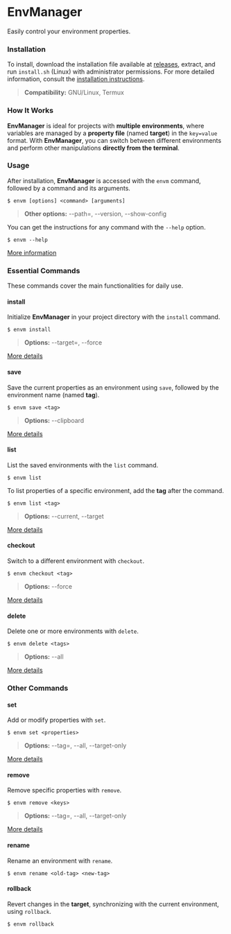 # EnvManager

Easily control your environment properties.

### Installation

To install, download the installation file available at [releases](https://github.com/Irineu333/EnvManager/releases),
extract, and run `install.sh` (Linux) with administrator permissions. For more detailed information, consult
the [installation instructions](src/dist/INSTALLATION.md).

> **Compatibility:** GNU/Linux, Termux

### How It Works

**EnvManager** is ideal for projects with **multiple environments**, where variables are managed by a **property
file** (named **target**) in the `key=value` format. With **EnvManager**, you can switch between
different environments and perform other manipulations **directly from the terminal**.

### Usage

After installation, **EnvManager** is accessed with the `envm` command, followed by a command and its arguments.

``` shell
$ envm [options] <command> [arguments]
```

> **Other options:** --path=<project path>, --version, --show-config

You can get the instructions for any command with the `--help` option.

``` shell
$ envm --help
```

[More information](docs/envm.md)

### Essential Commands

These commands cover the main functionalities for daily use.

#### install

Initialize **EnvManager** in your project directory with the `install` command.

``` shell
$ envm install
```

> **Options:** --target=<target path>, --force

[More details](docs/install.md)

#### save

Save the current properties as an environment using `save`, followed by the environment name (named **tag**).

``` shell
$ envm save <tag>
```

> **Options:** --clipboard

[More details](docs/save.md)

#### list

List the saved environments with the `list` command.

``` shell
$ envm list
```

To list properties of a specific environment, add the **tag** after the command.

``` shell
$ envm list <tag>
```

> **Options:** --current, --target

[More details](docs/list.md)

#### checkout

Switch to a different environment with `checkout`.

``` shell
$ envm checkout <tag>
```

> **Options:** --force

[More details](docs/checkout.md)

#### delete

Delete one or more environments with `delete`.

``` shell
$ envm delete <tags>
```

> **Options:** --all

[More details](docs/delete.md)

### Other Commands

#### set

Add or modify properties with `set`.

``` shell
$ envm set <properties>
```

> **Options:** --tag=<tag>, --all, --target-only

[More details](docs/set.md)

#### remove

Remove specific properties with `remove`.

``` shell
$ envm remove <keys>
```

> **Options:** --tag=<tag>, --all, --target-only

[More details](docs/remove.md)

#### rename

Rename an environment with `rename`.

``` shell
$ envm rename <old-tag> <new-tag>
```

#### rollback

Revert changes in the **target**, synchronizing with the current environment, using `rollback`.

``` shell
$ envm rollback
```